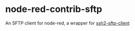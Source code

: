 # node-red-contrib-sftp
<p>An SFTP client for node-red, a wrapper for <a href="https://github.com/jyu213/ssh2-sftp-client">ssh2-sftp-client</a></p>